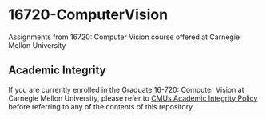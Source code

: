 # 16720-ComputerVision
Assignments from 16720: Computer Vision course offered at Carnegie Mellon University

## Academic Integrity
If you are currently enrolled in the Graduate 16-720: Computer Vision at Carnegie Mellon University, please refer to [CMUs Academic Integrity Policy](https://www.cmu.edu/policies/student-and-student-life/academic-integrity.html) before referring to any of the contents of this repository.
